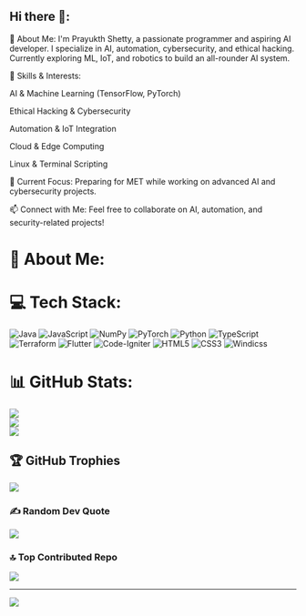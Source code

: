 ## Hi there 👋:
🚀 About Me:
I'm Prayukth Shetty, a passionate programmer and aspiring AI developer. I specialize in AI, automation, cybersecurity, and ethical hacking. Currently exploring ML, IoT, and robotics to build an all-rounder AI system.

🔧 Skills & Interests:

AI & Machine Learning (TensorFlow, PyTorch)

Ethical Hacking & Cybersecurity

Automation & IoT Integration

Cloud & Edge Computing

Linux & Terminal Scripting


📌 Current Focus:
Preparing for MET while working on advanced AI and cybersecurity projects.

📫 Connect with Me:
Feel free to collaborate on AI, automation, and security-related projects!

# 💫 About Me:



# 💻 Tech Stack:
![Java](https://img.shields.io/badge/java-%23ED8B00.svg?style=flat&logo=openjdk&logoColor=white) ![JavaScript](https://img.shields.io/badge/javascript-%23323330.svg?style=flat&logo=javascript&logoColor=%23F7DF1E) ![NumPy](https://img.shields.io/badge/numpy-%23013243.svg?style=flat&logo=numpy&logoColor=white) ![PyTorch](https://img.shields.io/badge/PyTorch-%23EE4C2C.svg?style=flat&logo=PyTorch&logoColor=white) ![Python](https://img.shields.io/badge/python-3670A0?style=flat&logo=python&logoColor=ffdd54) ![TypeScript](https://img.shields.io/badge/typescript-%23007ACC.svg?style=flat&logo=typescript&logoColor=white) ![Terraform](https://img.shields.io/badge/terraform-%235835CC.svg?style=flat&logo=terraform&logoColor=white) ![Flutter](https://img.shields.io/badge/Flutter-%2302569B.svg?style=flat&logo=Flutter&logoColor=white) ![Code-Igniter](https://img.shields.io/badge/CodeIgniter-%23EF4223.svg?style=flat&logo=codeIgniter&logoColor=white) ![HTML5](https://img.shields.io/badge/html5-%23E34F26.svg?style=flat&logo=html5&logoColor=white) ![CSS3](https://img.shields.io/badge/css3-%231572B6.svg?style=flat&logo=css3&logoColor=white) ![Windicss](https://img.shields.io/badge/windicss-48B0F1.svg?style=flat&logo=windi-css&logoColor=white)
# 📊 GitHub Stats:
![](https://github-readme-stats.vercel.app/api?username=epicdventurer900&theme=dark&hide_border=false&include_all_commits=false&count_private=false)<br/>
![](https://nirzak-streak-stats.vercel.app/?user=epicdventurer900&theme=dark&hide_border=false)<br/>
![](https://github-readme-stats.vercel.app/api/top-langs/?username=epicdventurer900&theme=dark&hide_border=false&include_all_commits=false&count_private=false&layout=compact)

## 🏆 GitHub Trophies
![](https://github-profile-trophy.vercel.app/?username=epicdventurer900&theme=radical&no-frame=false&no-bg=true&margin-w=4)

### ✍️ Random Dev Quote
![](https://quotes-github-readme.vercel.app/api?type=horizontal&theme=dark)

### 🔝 Top Contributed Repo
![](https://github-contributor-stats.vercel.app/api?username=epicdventurer900&limit=5&theme=dark&combine_all_yearly_contributions=true)

---
[![](https://visitcount.itsvg.in/api?id=epicdventurer900&icon=2&color=13)](https://visitcount.itsvg.in)

<!-- Proudly created with GPRM ( https://gprm.itsvg.in ) -->



